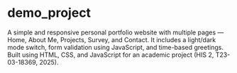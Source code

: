 # demo_project
A simple and responsive personal portfolio website with multiple pages — Home, About Me, Projects, Survey, and Contact. It includes a light/dark mode switch, form validation using JavaScript, and time-based greetings. Built using HTML, CSS, and JavaScript for an academic project (HIS 2, T23-03-18369, 2025).
